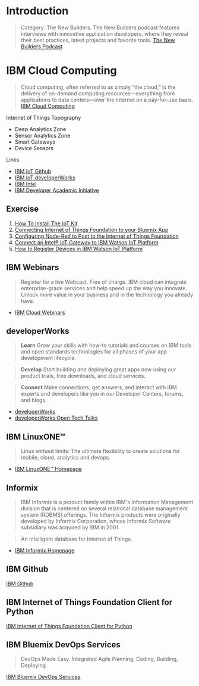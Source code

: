 # Introduction

> Category: The New Builders. The New Builders podcast features interviews with innovative application developers, where they reveal their best practices, latest projects and favorite tools. [The New Builders Podcast](https://developer.ibm.com/tv/category/builders/)

# IBM Cloud Computing

> Cloud computing, often referred to as simply “the cloud,” is the delivery of on-demand computing resources—everything from applications to data centers—over the Internet on a pay-for-use basis. [IBM Cloud Computing](https://www.ibm.com/cloud-computing/what-is-cloud-computing)

Internet of Things Topography

- Deep Analytics Zone
- Sensor Analytics Zone
- Smart Gateways
- Device Sensors

Links

- [IBM IoT Github](https://github.com/IBM-IoT/)
- [IBM IoT developerWorks](https://www.ibm.com/developerworks/community/groups/service/html/communitystart?communityUuid=cee6c09c-a315-4b04-ad14-57d6a60fa8bb)
- [IBM Intel](https://developer.ibm.com/bluemix/2015/11/03/intel-and-ibm-show-potential-of-iot-to-seattle-developers/)
- [IBM Developer Academic Initiative](https://developer.ibm.com/academic/)

## Exercise

1. [How To Install The IoT Kit](https://www.ibm.com/developerworks/community/blogs/cee6c09c-a315-4b04-ad14-57d6a60fa8bb/entry/setting_up_the_iot_kit?lang=en)
2. [Connecting Internet of Things Foundation to your Bluemix App](https://www.ibm.com/developerworks/community/blogs/cee6c09c-a315-4b04-ad14-57d6a60fa8bb/entry/Connecting_Internet_of_Things_Foundation_to_your_Bluemix_App?lang=en)
3. [Configuring Node-Red to Post to the Internet of Things Foundation](https://www.ibm.com/developerworks/community/blogs/cee6c09c-a315-4b04-ad14-57d6a60fa8bb/entry/Configuring_Node_Red_to_Post_to_the_Internet_of_Things_Foundation?lang=en)
4. [Connect an Intel® IoT Gateway to IBM Watson IoT Platform](https://developer.ibm.com/recipes/tutorials/connect-an-intel-iot-gateway-to-iot-foundation/)
5. [How to Register Devices in IBM Watson IoT Platform](https://developer.ibm.com/recipes/tutorials/how-to-register-devices-in-ibm-iot-foundation/)

## IBM Webinars

> Register for a live Webcast. Free of charge. IBM cloud can integrate enterprise-grade services and help speed up the way you innovate. Unlock more value in your business and in the technology you already have.

- [IBM Cloud Webinars](http://www.ibmcloudwebinars.com/events/cloud-webinars/)

## developerWorks

> __Learn__ Grow your skills with how-to tutorials and courses on IBM tools and open standards technologies for all phases of your app development lifecycle.

> __Develop__ Start building and deploying great apps now using our product trials, free downloads, and cloud services.

> __Connect__ Make connections, get answers, and interact with IBM experts and developers like you in our Developer Centers, forums, and blogs.

- [developerWorks](http://www.ibm.com/developerworks/)
- [developerWorks Open Tech Talks](https://ibm.6connex.com/event/developerWorksOpen/login)

## IBM LinuxONE™

> Linux without limits: The ultimate flexibility to create solutions for mobile, cloud, analytics and devops.

- [IBM LinuxONE™ Homepage](http://www-03.ibm.com/systems/z/os/linux/linux-one.html)

## Informix

> IBM Informix is a product family within IBM's Information Management division that is centered on several relational database management system (RDBMS) offerings. The Informix products were originally developed by Informix Corporation, whose Informix Software subsidiary was acquired by IBM in 2001.

> An Intelligent database for Internet of Things.

- [IBM Informix Homepage](http://www-01.ibm.com/software/data/informix/)

## IBM Github

[IBM Github](https://github.com/IBM-IoT)

## IBM Internet of Things Foundation Client for Python

[IBM Internet of Things Foundation Client for Python](https://pypi.python.org/pypi/ibmiotf)

## IBM Bluemix DevOps Services

> DevOps Made Easy. Integrated Agile Planning, Coding, Building, Deploying

[IBM Bluemix DevOps Services](https://hub.jazz.net/)
